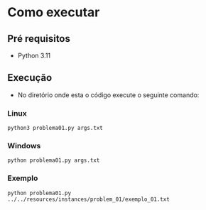 # Como executar

## Pré requisitos

- Python 3.11

## Execução

- No diretório onde esta o código execute o seguinte comando:

### Linux

```
python3 problema01.py args.txt
```

### Windows

```
python problema01.py args.txt
```

### Exemplo

```
python problema01.py ../../resources/instances/problem_01/exemplo_01.txt
```
